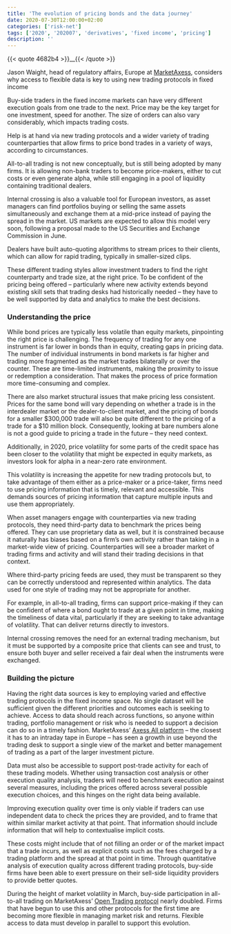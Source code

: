 ```yaml
---
title: 'The evolution of pricing bonds and the data journey'
date: 2020-07-30T12:00:00+02:00
categories: ['risk-net']
tags: ['2020', '202007', 'derivatives', 'fixed income', 'pricing']
description: ''
---
```


{{< quote 4682b4 >}}__{{< /quote >}}

Jason Waight, head of regulatory affairs, Europe at [MarketAxess](https://www.marketaxess.com/), considers why access to flexible data is key to using new trading protocols in fixed income

Buy-side traders in the fixed income markets can have very different execution goals from one trade to the next. Price may be the key target for one investment, speed for another. The size of orders can also vary considerably, which impacts trading costs.

Help is at hand via new trading protocols and a wider variety of trading counterparties that allow firms to price bond trades in a variety of ways, according to circumstances.

All-to-all trading is not new conceptually, but is still being adopted by many firms. It is allowing non-bank traders to become price-makers, either to cut costs or even generate alpha, while still engaging in a pool of liquidity containing traditional dealers.

Internal crossing is also a valuable tool for European investors, as asset managers can find portfolios buying or selling the same assets simultaneously and exchange them at a mid-price instead of paying the spread in the market. US markets are expected to allow this model very soon, following a proposal made to the US Securities and Exchange Commission in June.

Dealers have built auto-quoting algorithms to stream prices to their clients, which can allow for rapid trading, typically in smaller-sized clips.

These different trading styles allow investment traders to find the right counterparty and trade size, at the right price. To be confident of the pricing being offered – particularly where new activity extends beyond existing skill sets that trading desks had historically needed – they have to be well supported by data and analytics to make the best decisions.

### Understanding the price  

While bond prices are typically less volatile than equity markets, pinpointing the right price is challenging. The frequency of trading for any one instrument is far lower in bonds than in equity, creating gaps in pricing data. The number of individual instruments in bond markets is far higher and trading more fragmented as the market trades bilaterally or over the counter. These are time-limited instruments, making the proximity to issue or redemption a consideration. That makes the process of price formation more time-consuming and complex.

There are also market structural issues that make pricing less consistent. Prices for the same bond will vary depending on whether a trade is in the interdealer market or the dealer-to-client market, and the pricing of bonds for a smaller $300,000 trade will also be quite different to the pricing of a trade for a $10 million block. Consequently, looking at bare numbers alone is not a good guide to pricing a trade in the future – they need context.

Additionally, in 2020, price volatility for some parts of the credit space has been closer to the volatility that might be expected in equity markets, as investors look for alpha in a near-zero rate environment.

This volatility is increasing the appetite for new trading protocols but, to take advantage of them either as a price-maker or a price-taker, firms need to use pricing information that is timely, relevant and accessible. This demands sources of pricing information that capture multiple inputs and use them appropriately.

When asset managers engage with counterparties via new trading protocols, they need third-party data to benchmark the prices being offered. They can use proprietary data as well, but it is constrained because it naturally has biases based on a firm’s own activity rather than taking in a market-wide view of pricing. Counterparties will see a broader market of trading firms and activity and will stand their trading decisions in that context.

Where third-party pricing feeds are used, they must be transparent so they can be correctly understood and represented within analytics. The data used for one style of trading may not be appropriate for another.

For example, in all-to-all trading, firms can support price-making if they can be confident of where a bond ought to trade at a given point in time, making the timeliness of data vital, particularly if they are seeking to take advantage of volatility. That can deliver returns directly to investors.

Internal crossing removes the need for an external trading mechanism, but it must be supported by a composite price that clients can see and trust, to ensure both buyer and seller received a fair deal when the instruments were exchanged.

### Building the picture 

Having the right data sources is key to employing varied and effective trading protocols in the fixed income space. No single dataset will be sufficient given the different priorities and outcomes each is seeking to achieve. Access to data should reach across functions, so anyone within trading, portfolio management or risk who is needed to support a decision can do so in a timely fashion. MarketAxess’ [Axess All platform](https://www.marketaxess.com/price/axess-all) – the closest it has to an intraday tape in Europe – has seen a growth in use beyond the trading desk to support a single view of the market and better management of trading as a part of the larger investment picture.

Data must also be accessible to support post-trade activity for each of these trading models. Whether using transaction cost analysis or other execution quality analysis, traders will need to benchmark execution against several measures, including the prices offered across several possible execution choices, and this hinges on the right data being available.

Improving execution quality over time is only viable if traders can use independent data to check the prices they are provided, and to frame that within similar market activity at that point. That information should include information that will help to contextualise implicit costs.

These costs might include that of not filling an order or of the market impact that a trade incurs, as well as explicit costs such as the fees charged by a trading platform and the spread at that point in time. Through quantitative analysis of execution quality across different trading protocols, buy-side firms have been able to exert pressure on their sell-side liquidity providers to provide better quotes.

During the height of market volatility in March, buy-side participation in all-to-all trading on MarketAxess’ [Open Trading protocol](https://www.marketaxess.com/trade/open-trading) nearly doubled. Firms that have begun to use this and other protocols for the first time are becoming more flexible in managing market risk and returns. Flexible access to data must develop in parallel to support this evolution.

